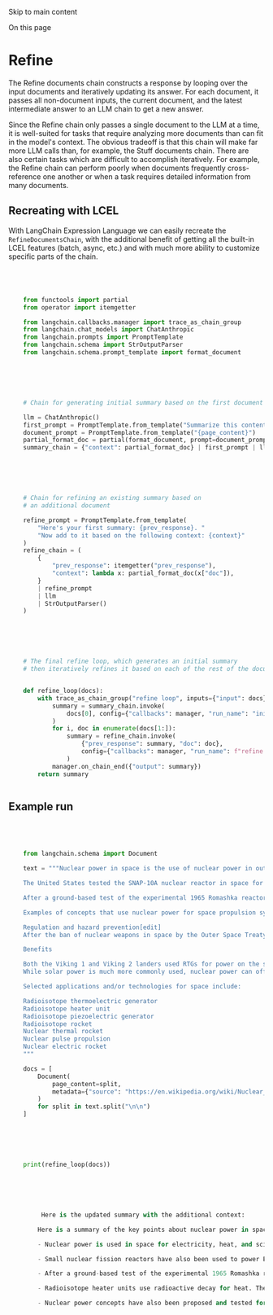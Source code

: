 

Skip to main content

On this page

# Refine

The Refine documents chain constructs a response by looping over the input documents and iteratively updating its answer. For each document, it passes all non-document inputs, the current document,
and the latest intermediate answer to an LLM chain to get a new answer.

Since the Refine chain only passes a single document to the LLM at a time, it is well-suited for tasks that require analyzing more documents than can fit in the model's context. The obvious tradeoff
is that this chain will make far more LLM calls than, for example, the Stuff documents chain. There are also certain tasks which are difficult to accomplish iteratively. For example, the Refine chain
can perform poorly when documents frequently cross-reference one another or when a task requires detailed information from many documents.

## Recreating with LCEL​

With LangChain Expression Language we can easily recreate the `RefineDocumentsChain`, with the additional benefit of getting all the built-in LCEL features (batch, async, etc.) and with much more
ability to customize specific parts of the chain.

```python




    from functools import partial
    from operator import itemgetter

    from langchain.callbacks.manager import trace_as_chain_group
    from langchain.chat_models import ChatAnthropic
    from langchain.prompts import PromptTemplate
    from langchain.schema import StrOutputParser
    from langchain.schema.prompt_template import format_document



```


```python




    # Chain for generating initial summary based on the first document

    llm = ChatAnthropic()
    first_prompt = PromptTemplate.from_template("Summarize this content:\n\n{context}")
    document_prompt = PromptTemplate.from_template("{page_content}")
    partial_format_doc = partial(format_document, prompt=document_prompt)
    summary_chain = {"context": partial_format_doc} | first_prompt | llm | StrOutputParser()



```


```python




    # Chain for refining an existing summary based on
    # an additional document

    refine_prompt = PromptTemplate.from_template(
        "Here's your first summary: {prev_response}. "
        "Now add to it based on the following context: {context}"
    )
    refine_chain = (
        {
            "prev_response": itemgetter("prev_response"),
            "context": lambda x: partial_format_doc(x["doc"]),
        }
        | refine_prompt
        | llm
        | StrOutputParser()
    )



```


```python




    # The final refine loop, which generates an initial summary
    # then iteratively refines it based on each of the rest of the documents


    def refine_loop(docs):
        with trace_as_chain_group("refine loop", inputs={"input": docs}) as manager:
            summary = summary_chain.invoke(
                docs[0], config={"callbacks": manager, "run_name": "initial summary"}
            )
            for i, doc in enumerate(docs[1:]):
                summary = refine_chain.invoke(
                    {"prev_response": summary, "doc": doc},
                    config={"callbacks": manager, "run_name": f"refine {i}"},
                )
            manager.on_chain_end({"output": summary})
        return summary



```


## Example run​

```python




    from langchain.schema import Document

    text = """Nuclear power in space is the use of nuclear power in outer space, typically either small fission systems or radioactive decay for electricity or heat. Another use is for scientific observation, as in a Mössbauer spectrometer. The most common type is a radioisotope thermoelectric generator, which has been used on many space probes and on crewed lunar missions. Small fission reactors for Earth observation satellites, such as the TOPAZ nuclear reactor, have also been flown.[1] A radioisotope heater unit is powered by radioactive decay and can keep components from becoming too cold to function, potentially over a span of decades.[2]

    The United States tested the SNAP-10A nuclear reactor in space for 43 days in 1965,[3] with the next test of a nuclear reactor power system intended for space use occurring on 13 September 2012 with the Demonstration Using Flattop Fission (DUFF) test of the Kilopower reactor.[4]

    After a ground-based test of the experimental 1965 Romashka reactor, which used uranium and direct thermoelectric conversion to electricity,[5] the USSR sent about 40 nuclear-electric satellites into space, mostly powered by the BES-5 reactor. The more powerful TOPAZ-II reactor produced 10 kilowatts of electricity.[3]

    Examples of concepts that use nuclear power for space propulsion systems include the nuclear electric rocket (nuclear powered ion thruster(s)), the radioisotope rocket, and radioisotope electric propulsion (REP).[6] One of the more explored concepts is the nuclear thermal rocket, which was ground tested in the NERVA program. Nuclear pulse propulsion was the subject of Project Orion.[7]

    Regulation and hazard prevention[edit]
    After the ban of nuclear weapons in space by the Outer Space Treaty in 1967, nuclear power has been discussed at least since 1972 as a sensitive issue by states.[8] Particularly its potential hazards to Earth's environment and thus also humans has prompted states to adopt in the U.N. General Assembly the Principles Relevant to the Use of Nuclear Power Sources in Outer Space (1992), particularly introducing safety principles for launches and to manage their traffic.[8]

    Benefits

    Both the Viking 1 and Viking 2 landers used RTGs for power on the surface of Mars. (Viking launch vehicle pictured)
    While solar power is much more commonly used, nuclear power can offer advantages in some areas. Solar cells, although efficient, can only supply energy to spacecraft in orbits where the solar flux is sufficiently high, such as low Earth orbit and interplanetary destinations close enough to the Sun. Unlike solar cells, nuclear power systems function independently of sunlight, which is necessary for deep space exploration. Nuclear-based systems can have less mass than solar cells of equivalent power, allowing more compact spacecraft that are easier to orient and direct in space. In the case of crewed spaceflight, nuclear power concepts that can power both life support and propulsion systems may reduce both cost and flight time.[9]

    Selected applications and/or technologies for space include:

    Radioisotope thermoelectric generator
    Radioisotope heater unit
    Radioisotope piezoelectric generator
    Radioisotope rocket
    Nuclear thermal rocket
    Nuclear pulse propulsion
    Nuclear electric rocket
    """

    docs = [
        Document(
            page_content=split,
            metadata={"source": "https://en.wikipedia.org/wiki/Nuclear_power_in_space"},
        )
        for split in text.split("\n\n")
    ]



```


```python




    print(refine_loop(docs))



```


```python




         Here is the updated summary with the additional context:

        Here is a summary of the key points about nuclear power in space:

        - Nuclear power is used in space for electricity, heat, and scientific observation. The most common type is a radioisotope thermoelectric generator (RTG), which uses radioactive decay to generate electricity. RTGs have powered space probes and crewed lunar missions.

        - Small nuclear fission reactors have also been used to power Earth observation satellites, like the TOPAZ reactor. The United States tested the SNAP-10A nuclear reactor in space for 43 days in 1965.

        - After a ground-based test of the experimental 1965 Romashka reactor, which used uranium and direct thermoelectric conversion to electricity, the USSR sent about 40 nuclear-electric satellites into space, mostly powered by the BES-5 reactor. The more powerful TOPAZ-II reactor produced 10 kilowatts of electricity.

        - Radioisotope heater units use radioactive decay for heat. They can keep components warm enough to function over decades.

        - Nuclear power concepts have also been proposed and tested for space propulsion. Examples include the nuclear electric rocket (nuclear powered ion thruster(s)), the radioisotope



```
